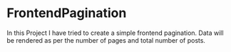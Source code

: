 # FrontendPagination
In this Project I have tried to create a simple frontend pagination. Data will be rendered as per the number of pages and total number of posts.
